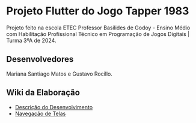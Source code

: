 # Projeto Flutter do Jogo Tapper 1983
 Projeto feito na escola ETEC Professor Basilides de Godoy - Ensino Médio com Habilitação Profissional Técnico em Programação de Jogos Digitais | Turma 3ºA de 2024.

## Desenvolvedores
 Mariana Santiago Matos e Gustavo Rocillo.

## Wiki da Elaboração
- [Descrição do Desenvolvimento](https://github.com/MariSantiago0/Tapper_ProjetoFlutter/wiki/Descri%C3%A7%C3%A3o-do-Desenvolvimento)
- [Navegação de Telas](https://github.com/MariSantiago0/Tapper_ProjetoFlutter/wiki/Navega%C3%A7%C3%A3o-de-Telas)
